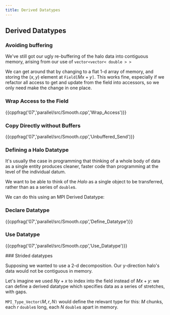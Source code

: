 ```yaml
---
title: Derived Datatypes
---
```


## Derived Datatypes

### Avoiding buffering

We've still got our ugly re-buffering of the halo data into contiguous memory,
arising from our use of `vector<vector< double > >`

We can get around that by changing to a flat 1-d array of memory, and storing the
$(x,y)$ element at `Field[`$Mx+y$`]`. This works fine, especially if we refactor
all access to get and update from the field into accessors, so we only need make
the change in one place.

### Wrap Access to the Field

{{cppfrag('07','parallel/src/Smooth.cpp','Wrap_Access')}}

### Copy Directly without Buffers

{{cppfrag('07','parallel/src/Smooth.cpp','Unbuffered_Send')}}

### Defining a Halo Datatype

It's usually the case in programming that thinking of a whole body of data as a single
entity produces cleaner, faster code than programming at the level of the individual datum.

We want to be able to think of the *Halo* as a single object to be transferred, rather
than as a series of `double`s.

We can do this using an MPI Derived Datatype:

### Declare Datatype 

{{cppfrag('07','parallel/src/Smooth.cpp','Define_Datatype')}}

### Use Datatype 

{{cppfrag('07','parallel/src/Smooth.cpp','Use_Datatype')}}

### Strided datatypes

Supposing we wanted to use a 2-d decomposition. Our y-direction halo's data would not be contiguous
in memory.

Let's imagine we used $Ny+x$ to index into the field instead of $Mx+y$: we can define a derived datatype 
which specifies data as a series of stretches, with gaps.

`MPI_Type_Vector(`$M,r,N$`)` would define the relevant type for this: $M$ chunks, each $r$ `double`s
long, each $N$ `double`s apart in memory.
